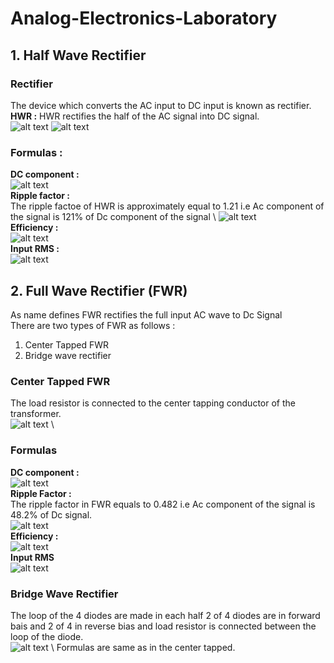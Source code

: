 # Analog-Electronics-Laboratory
## 1. Half Wave Rectifier 
### Rectifier 
The device which converts the AC input to DC input is known as rectifier. \
**HWR :** HWR rectifies the half of the AC signal into DC signal. \
![alt text](https://github.com/Vishalpolicepatil/Analog-Electronics-Laboratory-/blob/main/2-1.webp?raw=true)
![alt text](https://github.com/Vishalpolicepatil/Analog-Electronics-Laboratory-/blob/main/Input-Waveform-1.jpg?raw=true)
### Formulas :
**DC component :** \
![alt text](https://github.com/Vishalpolicepatil/Analog-Electronics-Laboratory-/blob/main/equation-3.jpg?raw=true) \
**Ripple factor :** \
The ripple factoe of HWR is approximately equal to 1.21 i.e Ac component of the signal is 121% of Dc component of the signal \ 
![alt text](https://github.com/Vishalpolicepatil/Analog-Electronics-Laboratory-/blob/main/Ripple-factor-calculation.webp?raw=true) \
**Efficiency :** \
![alt text](https://github.com/Vishalpolicepatil/Analog-Electronics-Laboratory-/blob/main/Ripple-factor-calculation.webp?raw=true) \
**Input RMS :** \
![alt text](https://github.com/Vishalpolicepatil/Analog-Electronics-Laboratory-/blob/main/derivation-of-rms-value-of-half-wave-rectifier.png?raw=true) 
## 2. Full Wave Rectifier (FWR) 
As name defines FWR rectifies the full input AC wave to Dc Signal \
There are two types of FWR as follows : 
1. Center Tapped FWR
2. Bridge wave rectifier

### Center Tapped FWR 
The load resistor is connected to the center tapping conductor of the transformer. \
![alt text](https://github.com/Vishalpolicepatil/Analog-Electronics-Laboratory-/blob/main/What-is-Full-Wave-Rectifier-Working-Principle-Circuit-Diagram-Waveforms.jpg?raw=true) \
### Formulas 
**DC component :** \
![alt text](https://github.com/Vishalpolicepatil/Analog-Electronics-Laboratory-/blob/main/fullwave_1.png?raw=true) \
**Ripple Factor :** \
The ripple factor in FWR equals to 0.482 i.e Ac component of the signal is 48.2% of Dc signal. \
![alt text](https://github.com/Vishalpolicepatil/Analog-Electronics-Laboratory-/blob/main/img%20(2).jpg?raw=true) \
**Efficiency :** \
![alt text](https://github.com/Vishalpolicepatil/Analog-Electronics-Laboratory-/blob/main/img%20(1).jpg?raw=true) \
**Input RMS** \
![alt text](https://github.com/Vishalpolicepatil/Analog-Electronics-Laboratory-/blob/main/vrms1.webp?raw=true) 
### Bridge Wave Rectifier 
The loop of the 4 diodes are made in each half 2 of 4 diodes are in forward bais and 2 of 4 in reverse bias and load resistor is connected between the loop of the diode. \
![alt text](https://github.com/Vishalpolicepatil/Analog-Electronics-Laboratory-/blob/main/Full-Wave-Bridge-Rectifier-Circuit.jpg?raw=true)  \ 
Formulas are same as in the center tapped. 

